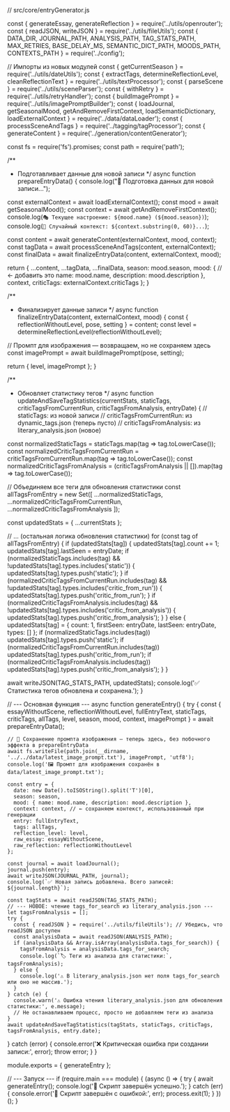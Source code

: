// src/core/entryGenerator.js

const { generateEssay, generateReflection } = require('../utils/openrouter');
const { readJSON, writeJSON } = require('../utils/fileUtils');
const {
  DATA_DIR,
  JOURNAL_PATH,
  ANALYSIS_PATH,
  TAG_STATS_PATH,
  MAX_RETRIES,
  BASE_DELAY_MS,
  SEMANTIC_DICT_PATH,
  MOODS_PATH,
  CONTEXTS_PATH
} = require('../config');

// Импорты из новых модулей
const { getCurrentSeason } = require('../utils/dateUtils');
const { extractTags, determineReflectionLevel, cleanReflectionText } = require('../utils/textProcessor');
const { parseScene } = require('../utils/sceneParser');
const { withRetry } = require('../utils/retryHandler');
const { buildImagePrompt } = require('../utils/imagePromptBuilder');
const {
  loadJournal,
  getSeasonalMood,
  getAndRemoveFirstContext,
  loadSemanticDictionary,
  loadExternalContext
} = require('../data/dataLoader');
const { processSceneAndTags } = require('../tagging/tagProcessor');
const { generateContent } = require('../generation/contentGenerator');

const fs = require('fs').promises;
const path = require('path');

/**
 * Подготавливает данные для новой записи
 */
async function prepareEntryData() {
  console.log("🧠 Подготовка данных для новой записи...");

  const externalContext = await loadExternalContext();
  const mood = await getSeasonalMood();
  const context = await getAndRemoveFirstContext();
  console.log(`🎭 Текущее настроение: ${mood.name} (${mood.season})`);
  console.log(`📖 Случайный контекст: ${context.substring(0, 60)}...`);

  const content = await generateContent(externalContext, mood, context);
  const tagData = await processSceneAndTags(content, externalContext);
  const finalData = await finalizeEntryData(content, externalContext, mood);

  return {
    ...content,
    ...tagData,
    ...finalData,
    season: mood.season,
    mood: {                   // ← добавить это
      name: mood.name,
      description: mood.description
    },
    context,
    criticTags: externalContext.criticTags
  };
}

/**
 * Финализирует данные записи
 */
async function finalizeEntryData(content, externalContext, mood) {
  const { reflectionWithoutLevel, pose, setting } = content;
  const level = determineReflectionLevel(reflectionWithoutLevel);

  // Промпт для изображения — возвращаем, но не сохраняем здесь
  const imagePrompt = await buildImagePrompt(pose, setting);

  return { level, imagePrompt };
}

/**
 * Обновляет статистику тегов
 */
async function updateAndSaveTagStatistics(currentStats, staticTags, criticTagsFromCurrentRun, criticTagsFromAnalysis, entryDate) {
  // staticTags: из новой записи
  // criticTagsFromCurrentRun: из dynamic_tags.json (теперь пусто)
  // criticTagsFromAnalysis: из literary_analysis.json (новое)

  const normalizedStaticTags = staticTags.map(tag => tag.toLowerCase());
  const normalizedCriticTagsFromCurrentRun = criticTagsFromCurrentRun.map(tag => tag.toLowerCase());
  const normalizedCriticTagsFromAnalysis = (criticTagsFromAnalysis || []).map(tag => tag.toLowerCase());

  // Объединяем все теги для обновления статистики
  const allTagsFromEntry = new Set([
    ...normalizedStaticTags,
    ...normalizedCriticTagsFromCurrentRun,
    ...normalizedCriticTagsFromAnalysis
  ]);

  const updatedStats = { ...currentStats };

  // ... (остальная логика обновления статистики)
  for (const tag of allTagsFromEntry) {
    if (updatedStats[tag]) {
      updatedStats[tag].count += 1;
      updatedStats[tag].lastSeen = entryDate;
      if (normalizedStaticTags.includes(tag) && !updatedStats[tag].types.includes('static')) {
        updatedStats[tag].types.push('static');
      }
      if (normalizedCriticTagsFromCurrentRun.includes(tag) && !updatedStats[tag].types.includes('critic_from_run')) {
        updatedStats[tag].types.push('critic_from_run');
      }
      if (normalizedCriticTagsFromAnalysis.includes(tag) && !updatedStats[tag].types.includes('critic_from_analysis')) {
        updatedStats[tag].types.push('critic_from_analysis');
      }
    } else {
      updatedStats[tag] = {
        count: 1,
        firstSeen: entryDate,
        lastSeen: entryDate,
        types: []
      };
      if (normalizedStaticTags.includes(tag)) updatedStats[tag].types.push('static');
      if (normalizedCriticTagsFromCurrentRun.includes(tag)) updatedStats[tag].types.push('critic_from_run');
      if (normalizedCriticTagsFromAnalysis.includes(tag)) updatedStats[tag].types.push('critic_from_analysis');
    }
  }

  await writeJSON(TAG_STATS_PATH, updatedStats);
  console.log('✅ Статистика тегов обновлена и сохранена.');
}

// --- Основная функция ---
async function generateEntry() {
  try {
    const {
      essayWithoutScene,
      reflectionWithoutLevel,
      fullEntryText,
      staticTags,
      criticTags,
      allTags,
      level,
      season,
      mood,
      context,
      imagePrompt
    } = await prepareEntryData();

    // 🔹 Сохранение промпта изображения — теперь здесь, без побочного эффекта в prepareEntryData
    await fs.writeFile(path.join(__dirname, '../../data/latest_image_prompt.txt'), imagePrompt, 'utf8');
    console.log('🖼️ Промпт для изображения сохранён в data/latest_image_prompt.txt');

    const entry = {
      date: new Date().toISOString().split('T')[0],
      season: season,
      mood: { name: mood.name, description: mood.description },
      context: context, // ← сохраняем контекст, использованный при генерации
      entry: fullEntryText,
      tags: allTags,
      reflection_level: level,
      raw_essay: essayWithoutScene,
      raw_reflection: reflectionWithoutLevel
    };

    const journal = await loadJournal();
    journal.push(entry);
    await writeJSON(JOURNAL_PATH, journal);
    console.log(`✅ Новая запись добавлена. Всего записей: ${journal.length}`);

    const tagStats = await readJSON(TAG_STATS_PATH);
    // --- НОВОЕ: чтение tags_for_search из literary_analysis.json ---
    let tagsFromAnalysis = [];
    try {
      const { readJSON } = require('../utils/fileUtils'); // Убедись, что readJSON доступен
      const analysisData = await readJSON(ANALYSIS_PATH);
      if (analysisData && Array.isArray(analysisData.tags_for_search)) {
        tagsFromAnalysis = analysisData.tags_for_search;
        console.log(`🏷️ Теги из анализа для статистики:`, tagsFromAnalysis);
      } else {
        console.log('⚠️ В literary_analysis.json нет поля tags_for_search или оно не массив.');
      }
    } catch (e) {
      console.warn('⚠️ Ошибка чтения literary_analysis.json для обновления статистики:', e.message);
      // Не останавливаем процесс, просто не добавляем теги из анализа
    }
    await updateAndSaveTagStatistics(tagStats, staticTags, criticTags, tagsFromAnalysis, entry.date);

  } catch (error) {
    console.error('❌ Критическая ошибка при создании записи:', error);
    throw error;
  }
}

module.exports = { generateEntry };

// --- Запуск ---
if (require.main === module) {
  (async () => {
    try {
      await generateEntry();
      console.log('🏁 Скрипт завершён успешно.');
    } catch (err) {
      console.error('🏁 Скрипт завершён с ошибкой:', err);
      process.exit(1);
    }
  })();
}
